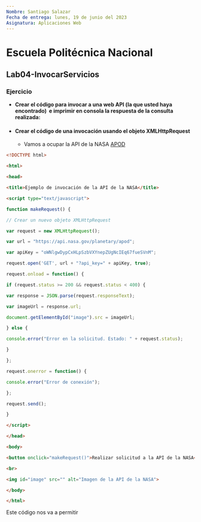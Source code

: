 ```yaml
---
Nombre: Santiago Salazar
Fecha de entrega: lunes, 19 de junio del 2023
Asignatura: Aplicaciones Web 
---
```

# Escuela Politécnica Nacional
## Lab04-InvocarServicios
### Ejercicio
- **Crear el código para invocar a una web API (la que usted haya encontrado)  e imprimir en consola la respuesta de la consulta realizada:**
- #### Crear el código de una invocación usando el objeto XMLHttpRequest
	- Vamos a ocupar la API de la NASA [APOD](https://github.com/nasa/apod-api)
```html
<!DOCTYPE html>

<html>

<head>

<title>Ejemplo de invocación de la API de la NASA</title>

<script type="text/javascript">

function makeRequest() {

// Crear un nuevo objeto XMLHttpRequest

var request = new XMLHttpRequest();

var url = "https://api.nasa.gov/planetary/apod";

var apiKey = "oWNlgwDypCxHLpSzbVXYnepZUgNcIEq67fueSVnM";

request.open('GET', url + "?api_key=" + apiKey, true);

request.onload = function() {

if (request.status >= 200 && request.status < 400) {

var response = JSON.parse(request.responseText);

var imageUrl = response.url;

document.getElementById("image").src = imageUrl;

} else {

console.error("Error en la solicitud. Estado: " + request.status);

}

};

request.onerror = function() {

console.error("Error de conexión");

};

request.send();

}

</script>

</head>

<body>

<button onclick="makeRequest()">Realizar solicitud a la API de la NASA</button>

<br>

<img id="image" src="" alt="Imagen de la API de la NASA">

</body>

</html>
```
Este código nos va a permitir 